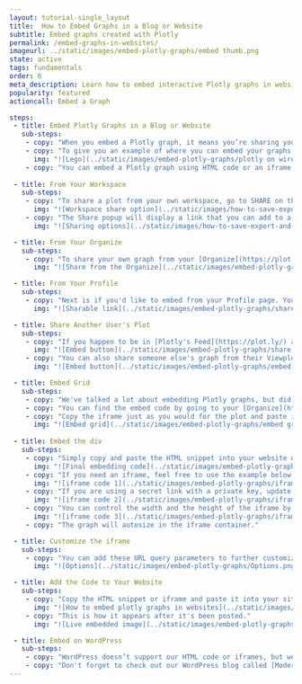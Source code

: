 ```yaml
---
layout: tutorial-single_layout
title:  How to Embed Graphs in a Blog or Website
subtitle: Embed graphs created with Plotly
permalink: /embed-graphs-in-websites/
imageurl: ../static/images/embed-plotly-graphs/embed thumb.png
state: active
tags: fundamentals
order: 6
meta_description: Learn how to embed interactive Plotly graphs in websites, blogs, iframes, Tumblr, and WordPress online using Plotly.
popularity: featured
actioncall: Embed a Graph

steps:
 - title: Embed Plotly Graphs in a Blog or Website
   sub-steps:
    - copy: "When you embed a Plotly graph, it means you’re sharing your graph, your data and the code that describes your graph all in one place. You can embed any Plotly graph, you're using the online workspace, or the API. With our interactive features, your readers have a whole new way to engage with your work. When you update a Plotly graph, the graph automatically updates on your blog or website. No need for manual updates!"
    - copy: "To give you an example of where you can embed your graphs, we’re in [Wired Magazine](http://www.wired.com/2014/08/lego-cost), [The Washington Post](http://www.washingtonpost.com/blogs/wonkblog/wp/2013/06/14/do-low-taxes-on-the-rich-leave-the-middle-class-with-lower-wages/), and the [National Post](http://sports.nationalpost.com/2014/08/02/how-does-p-k-subbans-new-contract-stack-up-against-other-elite-nhl-defencemen)."
      img: "![Lego](../static/images/embed-plotly-graphs/plotly on wired.png)"
    - copy: "You can embed a Plotly graph using HTML code or an iframe. These codes are located in Plotly's workspace, your list of files, also called your ['Organize'](https://plot.ly/organize/), and your Profile page. It's also possible to share someone else’s graph, so keep reading to find out more. If you’re using wordpress.com, jump to the end of this page."
         
 - title: From Your Workspace
   sub-steps:
    - copy: "To share a plot from your own workspace, go to SHARE on the left-hand side."
      img: "![Workspace share option](../static/images/how-to-save-export-and-share/new share main.png)"
    - copy: "The Share popup will display a link that you can add to a website and you have the option of embedding your plot as an HTML snippet or iframe. Make sure that the graph is set to 'Public' in order to generate the code. It can be set to secret as well; you just need to share the link."
      img: "![Sharing options](../static/images/how-to-save-export-and-share/new embed.gif)"

 - title: From Your Organize
   sub-steps:      
    - copy: "To share your own graph from your [Organize](https://plot.ly/organize/), hover over your plot and click on the arrow icon. This will display the same Share popup as in the workspace where you'll find the embed codes."
      img: "![Share from the Organize](../static/images/embed-plotly-graphs/share from organize.png)"

 - title: From Your Profile
   sub-steps:       
    - copy: "Next is if you'd like to embed from your Profile page. You can get there by typing this URL:'http://plot.ly/~YOURUSERNAME' into your address bar, or by going to your username on the top right-hand side of Plotly's pages and selecting 'Profile' from the dropdown menu. Just like in your Organize, hover over the plot, but this time click on the Share icon to view the same Share popup."
      img: "![Sharable link](../static/images/embed-plotly-graphs/share from profile.png)"

 - title: Share Another User's Plot
   sub-steps:       
    - copy: "If you happen to be in [Plotly's Feed](https://plot.ly/) and see a cool graph you want to share, click on the 'Sharing Link' at the bottom right-hand side of the plot."
      img: "![Embed button](../static/images/embed-plotly-graphs/share from feed.png)"  
    - copy: "You can also share someone else's graph from their Viewplot, via their Shareable Link. If you don't happen to have this link, but do see their plot (in Plotly's Feed, for example), hover over the plot and click VIEW. Notice the sharing options located in the bottom right corner; click on the '</>' button."
      img: "![Embed button](../static/images/embed-plotly-graphs/embed button.png)"  

 - title: Embed Grid
   sub-steps:      
    - copy: "We've talked a lot about embedding Plotly graphs, but did you know that you can also embed your grid? Just like your plots, grids can be embedded in iframes."
    - copy: "You can find the embed code by going to your [Organize](https://plot.ly/organize/) or Profile page and hovering over the saved grid. Grids are saved as 'Private' by default, so it's important that you save your data as 'Public' or 'Private Link'."
    - copy: "Copy the iframe just as you would for the plot and paste it to your website or blog. This is an example of what your grid looks like when it's been embedded."
      img: "![Embed grid](../static/images/embed-plotly-graphs/embed grid.png)"
                 
 - title: Embed the div 
   sub-steps:      
    - copy: "Simply copy and paste the HTML snippet into your website or HTML application."
      img: "![Final embedding code](../static/images/embed-plotly-graphs/embed div.png)"
    - copy: "If you need an iframe, feel free to use the example below. You’ll have to replace the URL of our graph with your own."
      img: "![iframe code 1](../static/images/embed-plotly-graphs/iframe 1.png)"
    - copy: "If you are using a secret link with a private key, update the private link to include '.embed' before the '?share_key' term. Here's an example:"
      img: "![iframe code 2](../static/images/embed-plotly-graphs/iframe 2.png)"
    - copy: "You can control the width and the height of the iframe by adding 'width' and 'height' keywords into the HTML."
      img: "![iframe code 3](../static/images/embed-plotly-graphs/iframe 3.png)"
    - copy: "The graph will autosize in the iframe container."

 - title: Customize the iframe
   sub-steps:
    - copy: "You can add these URL query parameters to further customize the iframe."
      img: "![Options](../static/images/embed-plotly-graphs/Options.png)"

 - title: Add the Code to Your Website
   sub-steps:
    - copy: "Copy the HTML snippet or iframe and paste it into your site's source code. For our example, we'll add a graph to our [Plotly blog](http://blog.plot.ly/) hosted by (tumblr)[http://www.tumblr.com]. We're going to add the HTML snippet just the way it is, but sometimes you'll find that the image needs to be resized. We’ve found trial and error is best."
      img: "![How to embed plotly graphs in websites](../static/images/embed-plotly-graphs/embed graph to tumblr.png)"
    - copy: "This is how it appears after it's been posted."
      img: "![Live embedded image](../static/images/embed-plotly-graphs/live blog.png)"

 - title: Embed on WordPress
   sub-steps:
    - copy: "WordPress doesn’t support our HTML code or iframes, but we’ve come up with an easy solution for you. We developed a [WordPress plugin](https://wordpress.org/plugins/wp-plotly) which makes it easy to embed Plotly graphs direct from WordPress's admin." 
    - copy: "Don't forget to check out our WordPress blog called [Modern Data](http://moderndata.plot.ly/)!"
---
```

